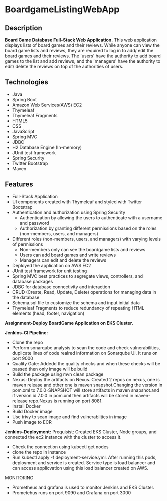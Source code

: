 # BoardgameListingWebApp

## Description

**Board Game Database Full-Stack Web Application.**
This web application displays lists of board games and their reviews. While anyone can view the board game lists and reviews, they are required to log in to add/ edit the board games and their reviews. The 'users' have the authority to add board games to the list and add reviews, and the 'managers' have the authority to edit/ delete the reviews on top of the authorities of users.  

## Technologies

- Java
- Spring Boot
- Amazon Web Services(AWS) EC2
- Thymeleaf
- Thymeleaf Fragments
- HTML5
- CSS
- JavaScript
- Spring MVC
- JDBC
- H2 Database Engine (In-memory)
- JUnit test framework
- Spring Security
- Twitter Bootstrap
- Maven

## Features

- Full-Stack Application
- UI components created with Thymeleaf and styled with Twitter Bootstrap
- Authentication and authorization using Spring Security
  - Authentication by allowing the users to authenticate with a username and password
  - Authorization by granting different permissions based on the roles (non-members, users, and managers)
- Different roles (non-members, users, and managers) with varying levels of permissions
  - Non-members only can see the boardgame lists and reviews
  - Users can add board games and write reviews
  - Managers can edit and delete the reviews
- Deployed the application on AWS EC2
- JUnit test framework for unit testing
- Spring MVC best practices to segregate views, controllers, and database packages
- JDBC for database connectivity and interaction
- CRUD (Create, Read, Update, Delete) operations for managing data in the database
- Schema.sql file to customize the schema and input initial data
- Thymeleaf Fragments to reduce redundancy of repeating HTML elements (head, footer, navigation)

**Assignment-Deploy BoardGame Application on EKS Cluster.**

**Jenkins-CI Pipeline:**
- Clone the repo
- Perform sonarqube analysis to scan the code and check vulnerabilities, duplicate lines of code realred information on Sonarqube UI. It runs on port 9000
- Quality Gate: Addedd the quality checks and when these checks will be passed then only image will be build
- Build the package using mvn clean package
- Nexus: Deploy the artifacts on Nexus. Created 2 repos on nexus, one is maven release and other one is maven snapshot.Changing the version in pom.xml to 7.0.0-SNAPSHOT will store artifacts in maven snapshot.and if version id 7.0.0 in pom.xml then artifacts will be stored in maven-release repo.Nexus is running on port 8081.
- Install Docker
- Build Docker image
- Use trivy to scan image and find vulnerabilties in image
- Push image to ECR

**Jenkins-Deployment:**
Prequisist:
Created EKS Cluster, Node groups, and connected the ec2 instance with the cluster to access it.
- Check the connection using kubectl get nodes
- clone the repo in instance
- Run kubectl apply -f deployment-service.yml. After running this pods, deployment and service is created. Service type is load balancer and can access applicvation using this load balancer created on AWS.

MONITORING
- Prometheus and grafana is used to monitor Jenkins and EKS Cluster.
- Prometehus runs on port 9090 and Grafana on port 3000
